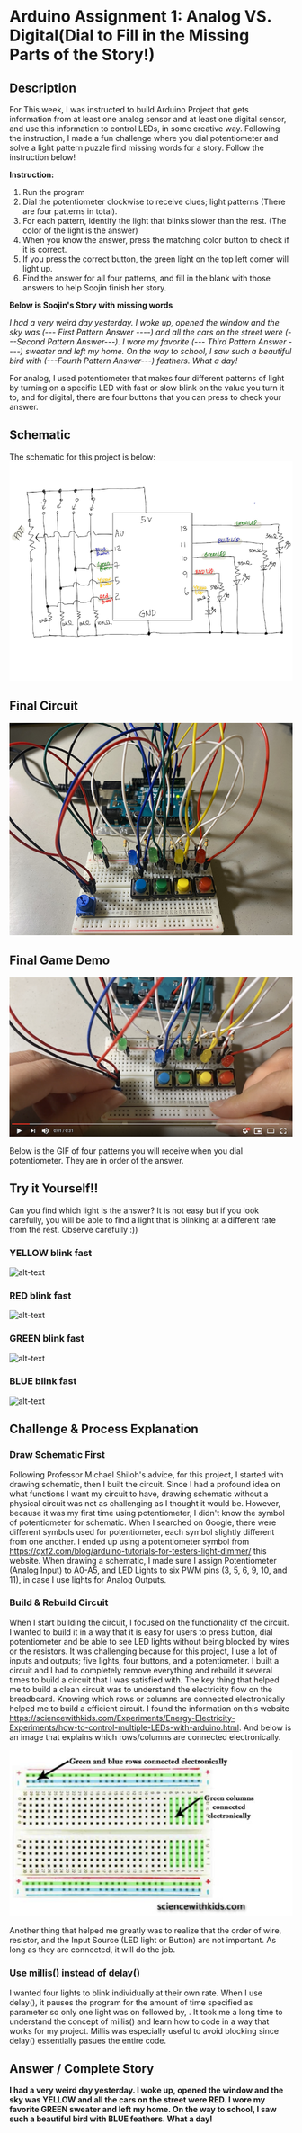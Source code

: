 # Arduino Assignment 1: Analog VS. Digital(Dial to Fill in the Missing Parts of the Story!)

## Description 
For This week, I was instructed to build Arduino Project that gets information from at least one analog sensor and at least one digital sensor, and use this information to control LEDs, in some creative way. Following the instruction, I made a fun challenge where you dial potentiometer and solve a light pattern puzzle find missing words for a story. Follow the instruction below! 

**Instruction:**

1) Run the program
2) Dial the potentiometer clockwise to receive clues; light patterns (There are four patterns in total). 
3) For each pattern, identify the light that blinks slower than the rest. (The color of the light is the answer)
4) When you know the answer, press the matching color button to check if it is correct.
5) If you press the correct button, the green light on the top left corner will light up.
6) Find the answer for all four patterns, and fill in the blank with those answers to help Soojin finish her story.

**Below is Soojin's Story with missing words**


*I had a very weird day yesterday. I woke up, opened the window and the sky was (--- First Pattern Answer
  ----) and all the cars on the street were (---Second Pattern Answer---). I wore my favorite (--- Third Pattern Answer ----) sweater and left my home.
  On the way to school, I saw such a beautiful bird with (---Fourth Pattern Answer---) feathers. What a day!*

For analog, I used potentiometer that makes four different patterns of light by turning on a specific LED with fast or slow blink on the value you turn it to, and for digital, there are four buttons that you can press to check your answer. 

## Schematic
The schematic for this project is below:
![alt-text](Images/schematic.png)


## Final Circuit
![alt-text](Images/circuit.png)


## Final Game Demo

[![Watch the video](Images/youtubeimage.png)](https://youtu.be/YMRoeIXkoDQ)

Below is the GIF of four patterns you will receive when you dial potentiometer. 
They are in order of the answer. 


## Try it Yourself!!

Can you find which light is the answer? It is not easy but if you look carefully, you will be able to find a light that is blinking at a different rate from the rest. Observe carefully :)) 

### YELLOW blink fast

![alt-text](Images/yellow.gif)


### RED blink fast
![alt-text](Images/red.gif)

### GREEN blink fast
![alt-text](Images/green.gif)


### BLUE blink fast
![alt-text](Images/blue.gif)

## Challenge & Process Explanation 

### Draw Schematic First
Following Professor Michael Shiloh's advice, for this project, I started with drawing schematic, then I built the circuit. Since I had a profound idea on what functions I want my circuit to have, drawing schematic without a physical circuit was not as challenging as I thought it would be. However, because it was my first time using potentiometer, I didn't know the symbol of potentiometer for schematic. When I searched on Google, there were different symbols used for potentiometer, each symbol slightly different from one another. I ended up using a potentiometer symbol from https://qxf2.com/blog/arduino-tutorials-for-testers-light-dimmer/ this website. When drawing a schematic, I made sure I assign Potentiometer (Analog Input) to A0-A5, and LED Lights to six PWM pins (3, 5, 6, 9, 10, and 11), in case I use lights for Analog Outputs.

### Build & Rebuild Circuit
When I start building the circuit, I focused on the functionality of the circuit. I wanted to build it in a way that it is easy for users to press button, dial potentiometer and be able to see LED lights without being blocked by wires or the resistors. It was challenging because for this project, I use a lot of inputs and outputs; five lights, four buttons, and a potentiometer. I built a circuit and I had to completely remove everything and rebuild it several times to build a circuit that I was satisfied with. The key thing that helped me to build a clean circuit was to understand the electricity flow on the breadboard.
Knowing which rows or columns are connected electronically helped me to build a efficient circuit. I found the information on this website https://sciencewithkids.com/Experiments/Energy-Electricity-Experiments/how-to-control-multiple-LEDs-with-arduino.html. And below is an image that explains which rows/columns are connected electronically.

![alt-text](Images/breadboard.png)

Another thing that helped me greatly was to realize that the order of wire, resistor, and the Input Source (LED light or Button) are not important. As long as they are connected, it will do the job. 

### Use millis() instead of delay()

I wanted four lights to blink individually at their own rate. When I use delay(), it pauses the program for the amount of time specified as parameter so  only one light was on followed by, . It took me a long time to understand the concept of millis() and learn how to code in a way that works for my project. Millis was especially useful to avoid blocking since delay() essentially pasues the entire code.

### 

## Answer / Complete Story

**I had a very weird day yesterday. I woke up, opened the window and the sky was YELLOW and all the cars on the street were RED. I wore my favorite GREEN sweater and left my home. On the way to school, I saw such a beautiful bird with BLUE feathers. What a day!**
